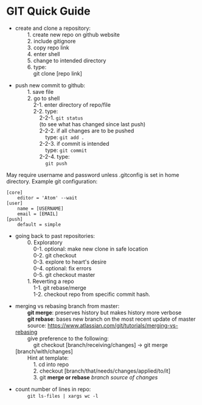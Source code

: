GIT Quick Guide
==
- create and clone a repository: <br/>
&nbsp;&nbsp;&nbsp;&nbsp;&nbsp;&nbsp;&nbsp;&nbsp;1. create new repo on github website<br/>
&nbsp;&nbsp;&nbsp;&nbsp;&nbsp;&nbsp;&nbsp;&nbsp;2. include gitignore<br/>
&nbsp;&nbsp;&nbsp;&nbsp;&nbsp;&nbsp;&nbsp;&nbsp;3. copy repo link<br/>
&nbsp;&nbsp;&nbsp;&nbsp;&nbsp;&nbsp;&nbsp;&nbsp;4. enter shell<br/>
&nbsp;&nbsp;&nbsp;&nbsp;&nbsp;&nbsp;&nbsp;&nbsp;5. change to intended directory<br/>
&nbsp;&nbsp;&nbsp;&nbsp;&nbsp;&nbsp;&nbsp;&nbsp;6. type:<br/>
&nbsp;&nbsp;&nbsp;&nbsp;&nbsp;&nbsp;&nbsp;&nbsp;&nbsp;&nbsp;&nbsp;&nbsp;git clone [repo link]<br/>

- push new commit to github:<br/>
&nbsp;&nbsp;&nbsp;&nbsp;&nbsp;&nbsp;&nbsp;&nbsp;1. save file<br/>
&nbsp;&nbsp;&nbsp;&nbsp;&nbsp;&nbsp;&nbsp;&nbsp;2. go to shell<br/>
&nbsp;&nbsp;&nbsp;&nbsp;&nbsp;&nbsp;&nbsp;&nbsp;&nbsp;&nbsp;&nbsp;&nbsp;2-1. enter directory of repo/file<br/>
&nbsp;&nbsp;&nbsp;&nbsp;&nbsp;&nbsp;&nbsp;&nbsp;&nbsp;&nbsp;&nbsp;&nbsp;2-2. type:<br/>
&nbsp;&nbsp;&nbsp;&nbsp;&nbsp;&nbsp;&nbsp;&nbsp;&nbsp;&nbsp;&nbsp;&nbsp;&nbsp;&nbsp;&nbsp;&nbsp;2-2-1. `git status`<br/>
&nbsp;&nbsp;&nbsp;&nbsp;&nbsp;&nbsp;&nbsp;&nbsp;&nbsp;&nbsp;&nbsp;&nbsp;&nbsp;&nbsp;&nbsp;&nbsp;(to see what has changed since last push)<br/>
&nbsp;&nbsp;&nbsp;&nbsp;&nbsp;&nbsp;&nbsp;&nbsp;&nbsp;&nbsp;&nbsp;&nbsp;&nbsp;&nbsp;&nbsp;&nbsp;2-2-2. if all changes are to be pushed<br/>
&nbsp;&nbsp;&nbsp;&nbsp;&nbsp;&nbsp;&nbsp;&nbsp;&nbsp;&nbsp;&nbsp;&nbsp;&nbsp;&nbsp;&nbsp;&nbsp;&nbsp;&nbsp;&nbsp;&nbsp;type: `git add .`<br/>
&nbsp;&nbsp;&nbsp;&nbsp;&nbsp;&nbsp;&nbsp;&nbsp;&nbsp;&nbsp;&nbsp;&nbsp;&nbsp;&nbsp;&nbsp;&nbsp;2-2-3. if commit is intended<br/>
&nbsp;&nbsp;&nbsp;&nbsp;&nbsp;&nbsp;&nbsp;&nbsp;&nbsp;&nbsp;&nbsp;&nbsp;&nbsp;&nbsp;&nbsp;&nbsp;&nbsp;&nbsp;&nbsp;&nbsp;type: `git commit`<br/>
&nbsp;&nbsp;&nbsp;&nbsp;&nbsp;&nbsp;&nbsp;&nbsp;&nbsp;&nbsp;&nbsp;&nbsp;&nbsp;&nbsp;&nbsp;&nbsp;2-2-4. type:<br/>
&nbsp;&nbsp;&nbsp;&nbsp;&nbsp;&nbsp;&nbsp;&nbsp;&nbsp;&nbsp;&nbsp;&nbsp;&nbsp;&nbsp;&nbsp;&nbsp;&nbsp;&nbsp;&nbsp;&nbsp;`git push`<br/>

May require username and password unless .gitconfig is set in home directory. Example git configuration:<br/>
```
[core]
	editor = 'Atom' --wait
[user]
	name = [USERNAME]
	email = [EMAIL]
[push]
	default = simple
```
- going back to past repositories:<br/>
&nbsp;&nbsp;&nbsp;&nbsp;&nbsp;&nbsp;&nbsp;&nbsp;0. Exploratory<br/>
&nbsp;&nbsp;&nbsp;&nbsp;&nbsp;&nbsp;&nbsp;&nbsp;&nbsp;&nbsp;&nbsp;&nbsp;0-1. optional: make new clone in safe location<br/>
&nbsp;&nbsp;&nbsp;&nbsp;&nbsp;&nbsp;&nbsp;&nbsp;&nbsp;&nbsp;&nbsp;&nbsp;0-2. git checkout <hash found in commits><br/>
&nbsp;&nbsp;&nbsp;&nbsp;&nbsp;&nbsp;&nbsp;&nbsp;&nbsp;&nbsp;&nbsp;&nbsp;0-3. explore to heart's desire<br/>
&nbsp;&nbsp;&nbsp;&nbsp;&nbsp;&nbsp;&nbsp;&nbsp;&nbsp;&nbsp;&nbsp;&nbsp;0-4. optional: fix errors<br/>
&nbsp;&nbsp;&nbsp;&nbsp;&nbsp;&nbsp;&nbsp;&nbsp;&nbsp;&nbsp;&nbsp;&nbsp;0-5. git checkout master<br/>
&nbsp;&nbsp;&nbsp;&nbsp;&nbsp;&nbsp;&nbsp;&nbsp;1. Reverting a repo<br/>
&nbsp;&nbsp;&nbsp;&nbsp;&nbsp;&nbsp;&nbsp;&nbsp;&nbsp;&nbsp;&nbsp;&nbsp;1-1. git rebase/merge <branch or hash><br/>
&nbsp;&nbsp;&nbsp;&nbsp;&nbsp;&nbsp;&nbsp;&nbsp;&nbsp;&nbsp;&nbsp;&nbsp;1-2. checkout repo from specific commit hash.<br/>

- merging vs rebasing branch from master:<br/>
&nbsp;&nbsp;&nbsp;&nbsp;&nbsp;&nbsp;&nbsp;&nbsp;**git merge**: preserves history but makes history more verbose<br/>
&nbsp;&nbsp;&nbsp;&nbsp;&nbsp;&nbsp;&nbsp;&nbsp;**git rebase**: bases new branch on the most recent update of master<br/>
&nbsp;&nbsp;&nbsp;&nbsp;&nbsp;&nbsp;&nbsp;&nbsp;source: https://www.atlassian.com/git/tutorials/merging-vs-rebasing<br/>
&nbsp;&nbsp;&nbsp;&nbsp;&nbsp;&nbsp;&nbsp;&nbsp;give preference to the following:<br/>
&nbsp;&nbsp;&nbsp;&nbsp;&nbsp;&nbsp;&nbsp;&nbsp;&nbsp;&nbsp;&nbsp;&nbsp;git checkout [branch/receiving/changes] -> git merge [branch/with/changes]<br/>
&nbsp;&nbsp;&nbsp;&nbsp;&nbsp;&nbsp;&nbsp;&nbsp;Hint at template:<br/>
&nbsp;&nbsp;&nbsp;&nbsp;&nbsp;&nbsp;&nbsp;&nbsp;&nbsp;&nbsp;&nbsp;&nbsp;1. cd into repo<br/>
&nbsp;&nbsp;&nbsp;&nbsp;&nbsp;&nbsp;&nbsp;&nbsp;&nbsp;&nbsp;&nbsp;&nbsp;2. checkout [branch/that/needs/changes/applied/to/it]<br/>
&nbsp;&nbsp;&nbsp;&nbsp;&nbsp;&nbsp;&nbsp;&nbsp;&nbsp;&nbsp;&nbsp;&nbsp;3. git **merge or rebase** *branch source of changes*<br/>

- count number of lines in repo:<br/>
&nbsp;&nbsp;&nbsp;&nbsp;&nbsp;&nbsp;&nbsp;&nbsp;`git ls-files | xargs wc -l`
